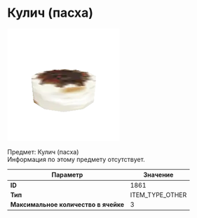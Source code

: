 # Кулич (пасха)

![Item Image](../img/1861.webp?raw=true)

Предмет: Кулич (пасха)<br>Информация по этому предмету отсутствует.


| Параметр | Значение |
|----------|----------|
| **ID** | 1861 |
| **Тип** | ITEM_TYPE_OTHER |
| **Максимальное количество в ячейке** | 3 |

